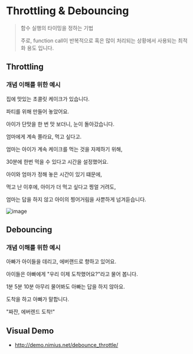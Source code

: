 # Throttling & Debouncing

> 함수 실행의 타이밍을 정하는 기법
>
> 주로, function call이 반복적으로 혹은 많이 처리되는 상황에서 사용되는 최적화 용도 입니다.

## Throttling

### 개념 이해를 위한 예시

집에 맛있는 초콜릿 케이크가 있습니다. 

파티를 위해 만들어 놓았어요.

아이가 단맛을 한 번 맛 보더니, 눈이 돌아갔습니다.

엄마에게 계속 쫄라요, 먹고 싶다고.

엄마는 아이가 계속 케이크를 먹는 것을 자제하기 위해, 

30분에 한번 먹을 수 있다고 시간을 설정했어요.

아이와 엄마가 정해 놓은 시간이 있기 떄문에,

먹고 난 이후에, 아이가 더 먹고 싶다고 찡얼 거려도, 

엄마는 답을 하지 않고 아이의 찡어거림을 사뿐하게 넘겨듣습니다.

![image](https://user-images.githubusercontent.com/77006427/120895826-b53d1400-c659-11eb-9a26-ea90c6205270.png)


## Debouncing

### 개념 이해를 위한 예시

아빠가 아이들을 데리고, 에버랜드로 향하고 있어요. 

아이들은 아빠에게 "우리 이제 도착했어요?"라고 물어 봅니다.

1분 5분 10분 아무리 물어봐도 아빠는 답을 하지 않아요.

도착을 하고 아빠가 말합니다.

"짜잔, 에버렌드 도착!"



## Visual Demo

- http://demo.nimius.net/debounce_throttle/
